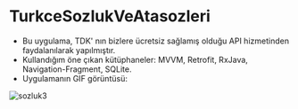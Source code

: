 # TurkceSozlukVeAtasozleri

- Bu uygulama, TDK' nın bizlere ücretsiz sağlamış olduğu API hizmetinden faydalanılarak yapılmıştır.
- Kullandığım öne çıkan kütüphaneler: MVVM, Retrofit, RxJava, Navigation-Fragment, SQLite.
- Uygulamanın GIF görüntüsü:

![sozluk3](https://user-images.githubusercontent.com/58858983/109386724-c0bbc900-790d-11eb-852b-bbf93adae6b2.gif)
